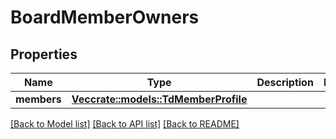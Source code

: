 # BoardMemberOwners

## Properties

Name | Type | Description | Notes
------------ | ------------- | ------------- | -------------
**members** | [**Vec<crate::models::TdMemberProfile>**](TD_MemberProfile.md) |  | 

[[Back to Model list]](../README.md#documentation-for-models) [[Back to API list]](../README.md#documentation-for-api-endpoints) [[Back to README]](../README.md)


